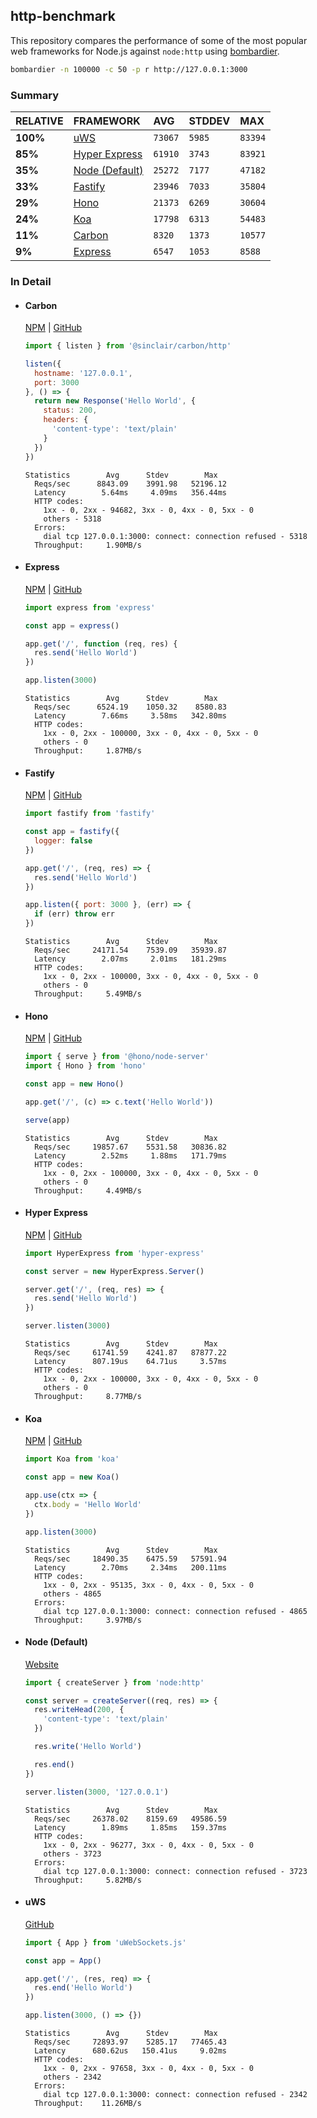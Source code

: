 ## http-benchmark

This repository compares the performance of some of the most popular web frameworks for Node.js against `node:http` using [bombardier](https://github.com/codesenberg/bombardier).

```bash
bombardier -n 100000 -c 50 -p r http://127.0.0.1:3000
```

### Summary

| RELATIVE | FRAMEWORK | AVG | STDDEV | MAX |
| :--- | :--- | :--- | :--- | :--- |
| **100%** | [uWS](#uws) | `73067` | `5985` | `83394` |
| **85%** | [Hyper Express](#hyper-express) | `61910` | `3743` | `83921` |
| **35%** | [Node (Default)](#node-default) | `25272` | `7177` | `47182` |
| **33%** | [Fastify](#fastify) | `23946` | `7033` | `35804` |
| **29%** | [Hono](#hono) | `21373` | `6269` | `30604` |
| **24%** | [Koa](#koa) | `17798` | `6313` | `54483` |
| **11%** | [Carbon](#carbon) | `8320` | `1373` | `10577` |
| **9%** | [Express](#express) | `6547` | `1053` | `8588` |


### In Detail

- #### Carbon
  [NPM](https://npmjs.com/@sinclair/carbon) | [GitHub](https://github.com/sinclairzx81/carbon)
  ```js
  import { listen } from '@sinclair/carbon/http'

  listen({
    hostname: '127.0.0.1',
    port: 3000
  }, () => {
    return new Response('Hello World', {
      status: 200,
      headers: {
        'content-type': 'text/plain'
      }
    })
  })
  ```

  ```
  Statistics        Avg      Stdev        Max
    Reqs/sec      8843.09    3991.98   52196.12
    Latency        5.64ms     4.09ms   356.44ms
    HTTP codes:
      1xx - 0, 2xx - 94682, 3xx - 0, 4xx - 0, 5xx - 0
      others - 5318
    Errors:
      dial tcp 127.0.0.1:3000: connect: connection refused - 5318
    Throughput:     1.90MB/s
  ```

- #### Express
  [NPM](https://npmjs.com/express) | [GitHub](https://github.com/expressjs/express)
  ```js
  import express from 'express'

  const app = express()

  app.get('/', function (req, res) {
    res.send('Hello World')
  })

  app.listen(3000)
  ```

  ```
  Statistics        Avg      Stdev        Max
    Reqs/sec      6524.19    1050.32    8580.83
    Latency        7.66ms     3.58ms   342.80ms
    HTTP codes:
      1xx - 0, 2xx - 100000, 3xx - 0, 4xx - 0, 5xx - 0
      others - 0
    Throughput:     1.87MB/s
  ```

- #### Fastify
  [NPM](https://npmjs.com/fastify) | [GitHub](https://github.com/fastify/fastify)
  ```js
  import fastify from 'fastify'

  const app = fastify({
    logger: false
  })

  app.get('/', (req, res) => {
    res.send('Hello World')
  })

  app.listen({ port: 3000 }, (err) => {
    if (err) throw err
  })
  ```

  ```
  Statistics        Avg      Stdev        Max
    Reqs/sec     24171.54    7539.09   35939.87
    Latency        2.07ms     2.01ms   181.29ms
    HTTP codes:
      1xx - 0, 2xx - 100000, 3xx - 0, 4xx - 0, 5xx - 0
      others - 0
    Throughput:     5.49MB/s
  ```

- #### Hono
  [NPM](https://npmjs.com/hono) | [GitHub](https://github.com/honojs/hono)
  ```js
  import { serve } from '@hono/node-server'
  import { Hono } from 'hono'

  const app = new Hono()

  app.get('/', (c) => c.text('Hello World'))

  serve(app)
  ```

  ```
  Statistics        Avg      Stdev        Max
    Reqs/sec     19857.67    5531.58   30836.82
    Latency        2.52ms     1.88ms   171.79ms
    HTTP codes:
      1xx - 0, 2xx - 100000, 3xx - 0, 4xx - 0, 5xx - 0
      others - 0
    Throughput:     4.49MB/s
  ```

- #### Hyper Express
  [NPM](https://npmjs.com/hyper-express) | [GitHub](https://github.com/kartikk221/hyper-express)
  ```js
  import HyperExpress from 'hyper-express'

  const server = new HyperExpress.Server()

  server.get('/', (req, res) => {
    res.send('Hello World')
  })

  server.listen(3000)
  ```

  ```
  Statistics        Avg      Stdev        Max
    Reqs/sec     61741.59    4241.87   87877.22
    Latency      807.19us    64.71us     3.57ms
    HTTP codes:
      1xx - 0, 2xx - 100000, 3xx - 0, 4xx - 0, 5xx - 0
      others - 0
    Throughput:     8.77MB/s
  ```

- #### Koa
  [NPM](https://npmjs.com/koa) | [GitHub](https://github.com/koajs/koa)
  ```js
  import Koa from 'koa'

  const app = new Koa()

  app.use(ctx => {
    ctx.body = 'Hello World'
  })

  app.listen(3000)
  ```

  ```
  Statistics        Avg      Stdev        Max
    Reqs/sec     18490.35    6475.59   57591.94
    Latency        2.70ms     2.34ms   200.11ms
    HTTP codes:
      1xx - 0, 2xx - 95135, 3xx - 0, 4xx - 0, 5xx - 0
      others - 4865
    Errors:
      dial tcp 127.0.0.1:3000: connect: connection refused - 4865
    Throughput:     3.97MB/s
  ```

- #### Node (Default)
  [Website](https://nodejs.org/api/http.html)
  ```js
  import { createServer } from 'node:http'

  const server = createServer((req, res) => {
    res.writeHead(200, {
      'content-type': 'text/plain'
    })

    res.write('Hello World')

    res.end()
  })

  server.listen(3000, '127.0.0.1')
  ```

  ```
  Statistics        Avg      Stdev        Max
    Reqs/sec     26378.02    8159.69   49586.59
    Latency        1.89ms     1.85ms   159.37ms
    HTTP codes:
      1xx - 0, 2xx - 96277, 3xx - 0, 4xx - 0, 5xx - 0
      others - 3723
    Errors:
      dial tcp 127.0.0.1:3000: connect: connection refused - 3723
    Throughput:     5.82MB/s
  ```

- #### uWS
  [GitHub](https://github.com/uNetworking/uWebSockets.js)
  ```js
  import { App } from 'uWebSockets.js'

  const app = App()

  app.get('/', (res, req) => {
    res.end('Hello World')
  })

  app.listen(3000, () => {})
  ```

  ```
  Statistics        Avg      Stdev        Max
    Reqs/sec     72893.97    5285.17   77465.43
    Latency      680.62us   150.41us     9.02ms
    HTTP codes:
      1xx - 0, 2xx - 97658, 3xx - 0, 4xx - 0, 5xx - 0
      others - 2342
    Errors:
      dial tcp 127.0.0.1:3000: connect: connection refused - 2342
    Throughput:    11.26MB/s
  ```


